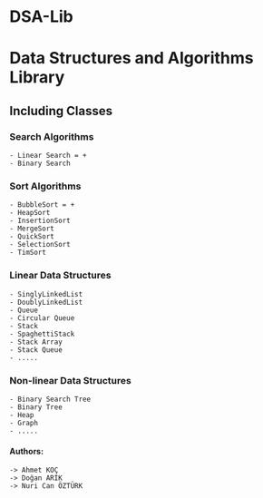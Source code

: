 # DSA-Lib

# Data Structures and Algorithms Library

## Including Classes

### Search Algorithms
    - Linear Search = +
    - Binary Search

### Sort Algorithms
    - BubbleSort = + 
    - HeapSort
    - InsertionSort
    - MergeSort
    - QuickSort
    - SelectionSort
    - TimSort

### Linear Data Structures
    - SinglyLinkedList
    - DoublyLinkedList
    - Queue
    - Circular Queue
    - Stack
    - SpaghettiStack
    - Stack Array
    - Stack Queue
    - .....

### Non-linear Data Structures
    - Binary Search Tree
    - Binary Tree
    - Heap
    - Graph
    - .....

#### Authors:
    -> Ahmet KOÇ
    -> Doğan ARIK
    -> Nuri Can ÖZTÜRK